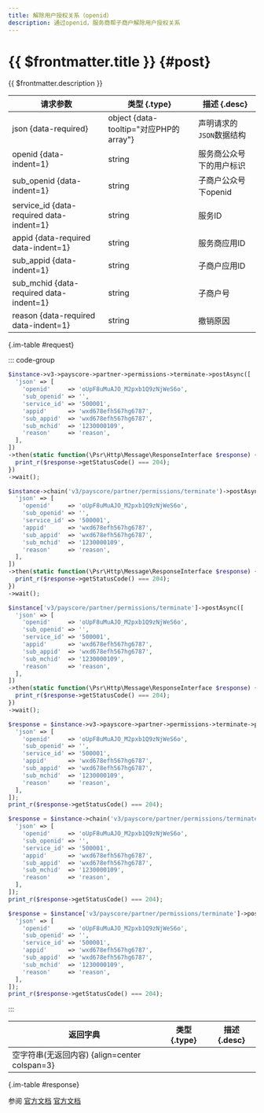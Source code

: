 ```yaml
---
title: 解除用户授权关系（openid）
description: 通过openid，服务商帮子商户解除用户授权关系
---
```


# {{ $frontmatter.title }} {#post}

{{ $frontmatter.description }}

| 请求参数 | 类型 {.type} | 描述 {.desc}
| --- | --- | ---
| json {data-required} | object {data-tooltip="对应PHP的array"} | 声明请求的`JSON`数据结构
| openid {data-indent=1} | string | 服务商公众号下的用户标识
| sub_openid {data-indent=1} | string | 子商户公众号下openid
| service_id {data-required data-indent=1} | string | 服务ID
| appid {data-required data-indent=1} | string | 服务商应用ID
| sub_appid {data-indent=1} | string | 子商户应用ID
| sub_mchid {data-required data-indent=1} | string | 子商户号
| reason {data-required data-indent=1} | string | 撤销原因

{.im-table #request}

::: code-group

```php [异步纯链式]
$instance->v3->payscore->partner->permissions->terminate->postAsync([
  'json' => [
    'openid'     => 'oUpF8uMuAJO_M2pxb1Q9zNjWeS6o',
    'sub_openid' => '',
    'service_id' => '500001',
    'appid'      => 'wxd678efh567hg6787',
    'sub_appid'  => 'wxd678efh567hg6787',
    'sub_mchid'  => '1230000109',
    'reason'     => 'reason',
  ],
])
->then(static function(\Psr\Http\Message\ResponseInterface $response) {
  print_r($response->getStatusCode() === 204);
})
->wait();
```

```php [异步声明式]
$instance->chain('v3/payscore/partner/permissions/terminate')->postAsync([
  'json' => [
    'openid'     => 'oUpF8uMuAJO_M2pxb1Q9zNjWeS6o',
    'sub_openid' => '',
    'service_id' => '500001',
    'appid'      => 'wxd678efh567hg6787',
    'sub_appid'  => 'wxd678efh567hg6787',
    'sub_mchid'  => '1230000109',
    'reason'     => 'reason',
  ],
])
->then(static function(\Psr\Http\Message\ResponseInterface $response) {
  print_r($response->getStatusCode() === 204);
})
->wait();
```

```php [异步属性式]
$instance['v3/payscore/partner/permissions/terminate']->postAsync([
  'json' => [
    'openid'     => 'oUpF8uMuAJO_M2pxb1Q9zNjWeS6o',
    'sub_openid' => '',
    'service_id' => '500001',
    'appid'      => 'wxd678efh567hg6787',
    'sub_appid'  => 'wxd678efh567hg6787',
    'sub_mchid'  => '1230000109',
    'reason'     => 'reason',
  ],
])
->then(static function(\Psr\Http\Message\ResponseInterface $response) {
  print_r($response->getStatusCode() === 204);
})
->wait();
```

```php [同步纯链式]
$response = $instance->v3->payscore->partner->permissions->terminate->post([
  'json' => [
    'openid'     => 'oUpF8uMuAJO_M2pxb1Q9zNjWeS6o',
    'sub_openid' => '',
    'service_id' => '500001',
    'appid'      => 'wxd678efh567hg6787',
    'sub_appid'  => 'wxd678efh567hg6787',
    'sub_mchid'  => '1230000109',
    'reason'     => 'reason',
  ],
]);
print_r($response->getStatusCode() === 204);
```

```php [同步声明式]
$response = $instance->chain('v3/payscore/partner/permissions/terminate')->post([
  'json' => [
    'openid'     => 'oUpF8uMuAJO_M2pxb1Q9zNjWeS6o',
    'sub_openid' => '',
    'service_id' => '500001',
    'appid'      => 'wxd678efh567hg6787',
    'sub_appid'  => 'wxd678efh567hg6787',
    'sub_mchid'  => '1230000109',
    'reason'     => 'reason',
  ],
]);
print_r($response->getStatusCode() === 204);
```

```php [同步属性式]
$response = $instance['v3/payscore/partner/permissions/terminate']->post([
  'json' => [
    'openid'     => 'oUpF8uMuAJO_M2pxb1Q9zNjWeS6o',
    'sub_openid' => '',
    'service_id' => '500001',
    'appid'      => 'wxd678efh567hg6787',
    'sub_appid'  => 'wxd678efh567hg6787',
    'sub_mchid'  => '1230000109',
    'reason'     => 'reason',
  ],
]);
print_r($response->getStatusCode() === 204);
```

:::

| 返回字典 | 类型 {.type} | 描述 {.desc}
| --- | --- | ---
| 空字符串(无返回内容) {align=center colspan=3}

{.im-table #response}

参阅 [官方文档](https://pay.weixin.qq.com/wiki/doc/apiv3_partner/Offline/apis/chapter6_2_22.shtml) [官方文档](https://pay.weixin.qq.com/docs/partner/apis/partner-weixin-pay-score/partner-service-auth/terminate-partner-permissions-by-open-id.html)
